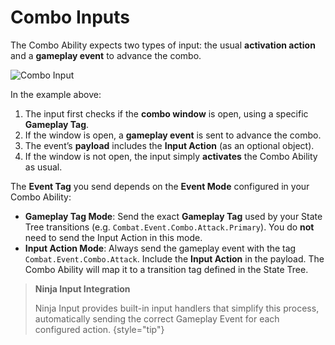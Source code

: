 # Combo Inputs
<primary-label ref="combat"/>

The Combo Ability expects two types of input: the usual **activation action** and a **gameplay event** to advance the combo.

<tabs group="sample">
    <tab title="Blueprint" group-key="bp">
        <img src="cbt_combo_input_blueprint.png" alt="Combo Input" thumbnail="true" border-effect="line"/>
    </tab>
    <tab title="C++" group-key="cpp">
        <code-block lang="c++" src="cbt_combo_input.cpp" />
    </tab>
</tabs>

In the example above:

1. The input first checks if the **combo window** is open, using a specific **Gameplay Tag**.
2. If the window is open, a **gameplay event** is sent to advance the combo.
3. The event’s **payload** includes the **Input Action** (as an optional object).
4. If the window is not open, the input simply **activates** the Combo Ability as usual.

The **Event Tag** you send depends on the **Event Mode** configured in your Combo Ability:

- **Gameplay Tag Mode**: Send the exact **Gameplay Tag** used by your State Tree transitions (e.g. `Combat.Event.Combo.Attack.Primary`). You do **not** need to send the Input Action in this mode.
- **Input Action Mode**: Always send the gameplay event with the tag `Combat.Event.Combo.Attack`. Include the **Input Action** in the payload. The Combo Ability will map it to a transition tag defined in the State Tree.

> **Ninja Input Integration**
>
> Ninja Input provides built-in input handlers that simplify this process, automatically sending the correct Gameplay 
> Event for each configured action.
{style="tip"}
